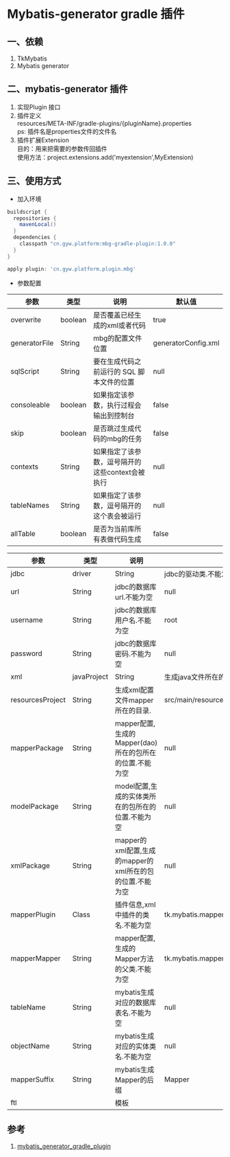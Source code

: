 # Mybatis-generator gradle 插件

## 一、依赖
1. TkMybatis
2. Mybatis generator

## 二、mybatis-generator 插件
1. 实现Plugin 接口
2. 插件定义  
resources/META-INF/gradle-plugins/{pluginName}.properties  
ps: 插件名是properties文件的文件名
3. 插件扩展Extension  
目的：用来把需要的参数传回插件  
使用方法：project.extensions.add('myextension',MyExtension)

## 三、使用方式
- 加入环境
```groovy
buildscript {
  repositories {
    mavenLocal()
  }
  dependencies {
    classpath "cn.gyw.platform:mbg-gradle-plugin:1.0.0"
  }
}

apply plugin: 'cn.gyw.platform.plugin.mbg'
```
- 参数配置

|参数|类型|说明|默认值|
|---|---|---|---|
|overwrite | boolean | 是否覆盖已经生成的xml或者代码  | true |
|generatorFile | String | mbg的配置文件位置 | generatorConfig.xml |
|sqlScript | String | 要在生成代码之前运行的 SQL 脚本文件的位置 | null |
|consoleable | boolean | 如果指定该参数，执行过程会输出到控制台 | false |
|skip | boolean | 是否跳过生成代码的mbg的任务 | false |
|contexts | String | 如果指定了该参数，逗号隔开的这些context会被执行 | null |
|tableNames | String | 如果指定了该参数，逗号隔开的这个表会被运行 | null |
|allTable|boolean|是否为当前库所有表做代码生成|false|

|参数|类型|说明|默认值|
|---|---|---|---|
|jdbc | driver | String | jdbc的驱动类.不能为空 | null |
|url | String | jdbc的数据库url.不能为空 | null |
|username | String | jdbc的数据库用户名.不能为空 | root |
|password | String | jdbc的数据库密码.不能为空 | null |
|xml | javaProject | String | 生成java文件所在的目录. | src/main/java |
|resourcesProject | String | 生成xml配置文件mapper所在的目录. | src/main/resources |
|mapperPackage | String | mapper配置,生成的Mapper(dao)所在的包所在的位置.不能为空 | null |
|modelPackage | String | model配置,生成的实体类所在的包所在的位置.不能为空 | null |
|xmlPackage | String | mapper的xml配置,生成的mapper的xml所在的包的位置.不能为空 | null |
|mapperPlugin | Class | 插件信息,xml中插件的类名.不能为空 | tk.mybatis.mapper.generator.MapperPlugin.class|
|mapperMapper | String | mapper配置,生成的Mapper方法的父类.不能为空 |tk.mybatis.mapper.common.Mapper|
|tableName | String | mybatis生成对应的数据库表名.不能为空 | null|
|objectName | String | mybatis生成对应的实体类名.不能为空 | null|        
|mapperSuffix | String | mybatis生成Mapper的后缀 | Mapper|
|ftl||模板|
         



## 参考
1. [mybatis_generator_gradle_plugin](https://github.com/cuisongliu/mybatis_generator_gradle_plugin)